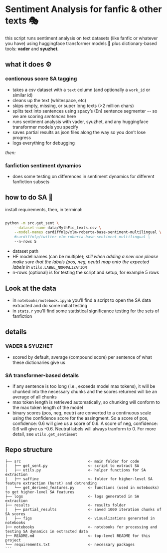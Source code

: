 

# Sentiment Analysis for fanfic & other texts 🎭

this script runs sentiment analysis on text datasets (like fanfic or whatever you have) using huggingface transformer models 🤗 plus dictionary-based tools: **vader** and **syuzhet**.

## what it does ⚙️

### contionous score SA tagging
- takes a csv dataset with a `text` column (and optionally a `work_id` or similar id)  
- cleans up the text (whitespace, etc)  
- skips empty, missing, or super long texts (>2 million chars)  
- splits text into sentences using spacy’s (En) sentence segmenter  -- so we are scoring *sentences* here
- runs sentiment analysis with vader, syuzhet, and any huggingface transformer models you specify
- saves partial results as json files along the way so you don’t lose progress  
- logs everything for debugging  

*then:*
### fanfiction sentiment dynamics
- does some testing on differences in sentiment dynamics for different fanfiction subsets

## how to do SA 🚀

install requirements, then, in terminal:

```bash

python -m src.get_sent \
    --dataset-name data/MythFic_texts.csv \
    --model-names cardiffnlp/xlm-roberta-base-sentiment-multilingual \
    #cardiffnlp/twitter-xlm-roberta-base-sentiment-multilingual \
    --n-rows 5

```
- dataset path
- HF model names (can be multiple); *still when adding a new one please make sure that the labels (pos, neg, neutr) map onto the expected labels in* ```utils.LABEL_NORMALIZATION```
- n-rows (optional) is for testing the script and setup, for example 5 rows

## Look at the data
- in ```notebooks/notebook.ipynb``` you'll find a script to open the SA data extracted and do some initial testing
- in ```stats.r``` you'll find some statistical significance testing for the sets of fanfiction


## details

### VADER & SYUZHET
- scored by default, average (compound score) per sentence of what these dictionaries give us

### SA transformer-based details
- if any sentence is too long (i.e., exceeds model max tokens), it will be chunked into the necessary chunks and the scores returned will be an average of all chunks
- max token length is retrieved automatically, so chunking will conform to the max token length of the model
- binary scores (pos, neg, neutr) are converted to a continuous scale using the confidence score for the assingment. So a score of pos, confidence: 0.6 will give us a score of 0.6. A score of neg, confidence: 0.6 will give us -0.6. Neutral labels will always tranform to 0. For more detail, see ```utils.get_sentiment```


## Repo structure

````
├── src                              <- main folder for code 
|   ├── get_sent.py                  <- script to extract SA
|   ├── utils.py                     <- helper functions for SA extraction
|   ├── saffine                      <- folder for higher-level SA feature extraction (hurst) and detrending
|   └── get_derived_features.py      <- functions (used in notebooks) to get higher-level SA features
├── logs                             <- logs generated in SA extraction
├── results                          <- results folder
|   ├── partial_results              <- saved 1000 iteration chunks of SA scores
|   ├── figs                         <- visualizations generated in notebooks
├── notebooks                        <- notebooks for processing and testing SA dynamics in extracted data
├── README.md                        <- top-level README for this project
└── requirements.txt                 <- necessary packages
```